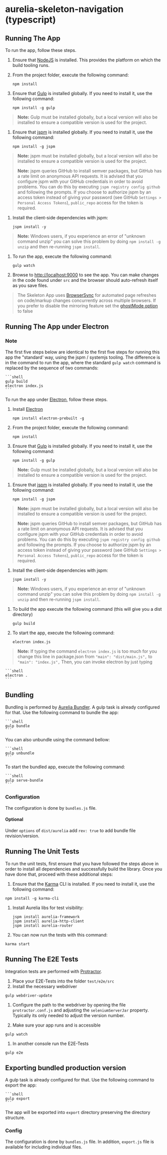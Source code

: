 # aurelia-skeleton-navigation (typescript)

## Running The App

To run the app, follow these steps.

1. Ensure that [NodeJS](http://nodejs.org/) is installed. This provides the platform on which the build tooling runs.

1. From the project folder, execute the following command:
    ```shell
    npm install
    ```

1. Ensure that [Gulp](http://gulpjs.com/) is installed globally. If you need to install it, use the following command:
    ```shell
    npm install -g gulp
    ```
  > **Note:** Gulp must be installed globally, but a local version will also be installed to ensure a compatible version is used for the project.

1. Ensure that [jspm](http://jspm.io/) is installed globally. If you need to install it, use the following command:
    ```shell
    npm install -g jspm
    ```
  > **Note:** jspm must be installed globally, but a local version will also be installed to ensure a compatible version is used for the project.
  >
  > **Note:** jspm queries GitHub to install semver packages, but GitHub has a rate limit on anonymous API requests. It is advised that you configure jspm with your GitHub credentials in order to avoid problems. You can do this by executing `jspm registry config github` and following the prompts. If you choose to authorize jspm by an access token instead of giving your password (see GitHub `Settings > Personal Access Tokens`), `public_repo` access for the token is required.

1. Install the client-side dependencies with jspm:
    ```shell
    jspm install -y
    ```
  >**Note:** Windows users, if you experience an error of "unknown command unzip" you can solve this problem by doing `npm install -g unzip` and then re-running `jspm install`.

1. To run the app, execute the following command:
    ```shell
    gulp watch
    ```

1. Browse to [http://localhost:9000](http://localhost:9000) to see the app. You can make changes in the code found under `src` and the browser should auto-refresh itself as you save files.

> The Skeleton App uses [BrowserSync](http://www.browsersync.io/) for automated page refreshes on code/markup changes concurrently across multiple browsers. If you prefer to disable the mirroring feature set the [ghostMode option](http://www.browsersync.io/docs/options/#option-ghostMode) to false

## Running The App under Electron

### Note

The first five steps below are identical to the first five steps for running this app the "standard' way, using the jspm / systemjs tooling. The difference is in the command to run the app, where the standard `gulp watch` command is replaced by the sequence of two commands:

    ```shell
    gulp build
    electron index.js
    ```

To run the app under [Electron](http://electron.atom.io), follow these steps.

1. Install [Electron](http://electron.atom.io)
    ```shell
    npm install electron-prebuilt -g
    ```

1. From the project folder, execute the following command:
    ```shell
    npm install
    ```

1. Ensure that [Gulp](http://gulpjs.com/) is installed globally. If you need to install it, use the following command:
    ```shell
    npm install -g gulp
    ```
  > **Note:** Gulp must be installed globally, but a local version will also be installed to ensure a compatible version is used for the project.

1. Ensure that [jspm](http://jspm.io/) is installed globally. If you need to install it, use the following command:
    ```shell
    npm install -g jspm
    ```
  > **Note:** jspm must be installed globally, but a local version will also be installed to ensure a compatible version is used for the project.
  >
  > **Note:** jspm queries GitHub to install semver packages, but GitHub has a rate limit on anonymous API requests. It is advised that you configure jspm with your GitHub credentials in order to avoid problems. You can do this by executing `jspm registry config github` and following the prompts. If you choose to authorize jspm by an access token instead of giving your password (see GitHub `Settings > Personal Access Tokens`), `public_repo` access for the token is required.

1. Install the client-side dependencies with jspm:
    ```shell
    jspm install -y
    ```
  >**Note:** Windows users, if you experience an error of "unknown command unzip" you can solve this problem by doing `npm install -g unzip` and then re-running `jspm install`.

1. To build the app execute the following command (this will give you a dist directory)
    ```shell
    gulp build
    ```

1. To start the app, execute the following command:
    ```shell
    electron index.js
    ```
>**Note:** If typing the command `electron index.js` is too much for you change this line in package.json from `"main": "dist/main.js",` to `"main": "index.js",`
> Then, you can invoke electron by just typing

    ```shell
    electron .
    ```

## Bundling

Bundling is performed by [Aurelia Bundler](http://github.com/aurelia/bundler). A gulp task is already configured for that. Use the following command to bundle the app:

    ```shell
    gulp bundle
    ```

You can also unbundle using the command bellow:

    ```shell
    gulp unbundle
    ```

To start the bundled app, execute the following command:

    ```shell
    gulp serve-bundle
    ```

### Configuration

The configuration is done by ```bundles.js``` file.

#### Optional

Under ```options``` of ```dist/aurelia``` add ```rev: true``` to add bundle file revision/version.

## Running The Unit Tests

To run the unit tests, first ensure that you have followed the steps above in order to install all dependencies and successfully build the library. Once you have done that, proceed with these additional steps:

1. Ensure that the [Karma](http://karma-runner.github.io/) CLI is installed. If you need to install it, use the following command:

  ```shell
  npm install -g karma-cli
  ```
1. Install Aurelia libs for test visibility:

    ```shell
    jspm install aurelia-framework
    jspm install aurelia-http-client
    jspm install aurelia-router
    ```

1. You can now run the tests with this command:

  ```shell
  karma start
  ```

## Running The E2E Tests

Integration tests are performed with [Protractor](http://angular.github.io/protractor/#/).

1. Place your E2E-Tests into the folder ```test/e2e/src```
1. Install the necessary webdriver

  ```shell
  gulp webdriver-update
  ```

1. Configure the path to the webdriver by opening the file ```protractor.conf.js``` and adjusting the ```seleniumServerJar``` property. Typically its only needed to adjust the version number.

1. Make sure your app runs and is accessible

  ```shell
  gulp watch
  ```

1. In another console run the E2E-Tests

  ```shell
  gulp e2e
  ```

## Exporting bundled production version

A gulp task is already configured for that. Use the following command to export the app:

    ```shell
    gulp export
    ```
The app will be exported into ```export``` directory preserving the directory structure.

### Config

The configuration is done by ```bundles.js``` file.
In addition, ```export.js``` file is available for including individual files.